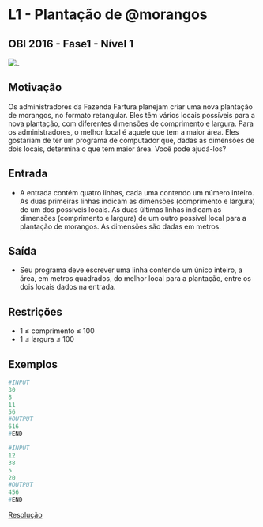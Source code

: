 # L1 - Plantação de @morangos

## OBI 2016 - Fase1 - Nível 1

![_](https://raw.githubusercontent.com/qxcodefup/arcade/master/base/morangos/cover.jpg)

## Motivação

Os administradores da Fazenda Fartura planejam criar uma nova plantação de morangos, no formato retangular. Eles têm vários locais possíveis para a nova plantação, com diferentes dimensões de comprimento e largura. Para os administradores, o melhor local é aquele que tem a maior área. Eles gostariam de ter um programa de computador que, dadas as dimensões de dois locais, determina o que tem maior área. Você pode ajudá-los?

## Entrada

- A entrada contém quatro linhas, cada uma contendo um número inteiro. As duas primeiras linhas indicam as dimensões (comprimento e largura) de um dos possíveis locais. As duas últimas linhas indicam as dimensões (comprimento e largura) de um outro possível local para a plantação de morangos. As dimensões são dadas em metros.

## Saída

- Seu programa deve escrever uma linha contendo um único inteiro, a área, em metros quadrados, do melhor local para a plantação, entre os dois locais dados na entrada.

## Restrições

- 1 ≤ comprimento ≤ 100
- 1 ≤ largura ≤ 100

## Exemplos

``` py
#INPUT
30
8
11
56
#OUTPUT
616
#END

#INPUT
12
38
5
20
#OUTPUT
456
#END
```

[Resolução](https://youtu.be/TsFcz1GtMFE)
